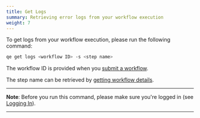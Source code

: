 ```yaml
---
title: Get Logs
summary: Retrieving error logs from your workflow execution
weight: 7
---
```


To get logs from your workflow execution, please run the following command:

```Bash
qe get logs <workflow ID> -s <step name>
```

The workflow ID is provided when you [submit a workflow](../workflow-submission/).

The step name can be retrieved by [getting workflow details](../get-workflow-details/).

___
**Note**: Before you run this command, please make sure you're logged in (see [Logging In](../logging-in/)).
___
